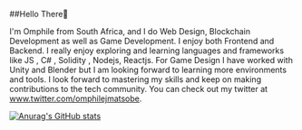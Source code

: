 ##Hello There👋

I'm Omphile from South Africa, and I do Web Design, Blockchain Development as well as Game Development. I enjoy both Frontend and Backend.
I really enjoy exploring and learning languages and frameworks like JS , C# , Solidity , Nodejs, Reactjs. 
For Game Design I have worked with Unity and Blender but I am looking forward to learning more environments and tools.
I look forward to mastering my skills and keep on making contributions to the tech community.
You can check out my twitter at www.twitter.com/omphilejmatsobe. 



[![Anurag's GitHub stats](https://github-readme-stats.vercel.app/api?username=omphilejmatsobe)](https://github.com/anuraghazra/github-readme-stats)
